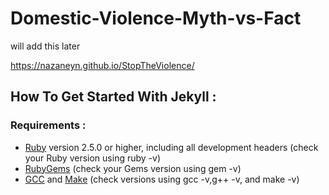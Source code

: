# Domestic-Violence-Myth-vs-Fact


will add this later 

https://nazaneyn.github.io/StopTheViolence/

## How To Get Started With Jekyll :

### Requirements :
* [Ruby]([url](https://www.ruby-lang.org/en/downloads/)) version 2.5.0 or higher, including all development headers (check your Ruby version using ruby -v)
* [RubyGems]([url](https://rubygems.org/pages/download)) (check your Gems version using gem -v)
* [GCC]([url](https://gcc.gnu.org/install/)) and [Make]([url](https://www.gnu.org/software/make/)) (check versions using gcc -v,g++ -v, and make -v)
